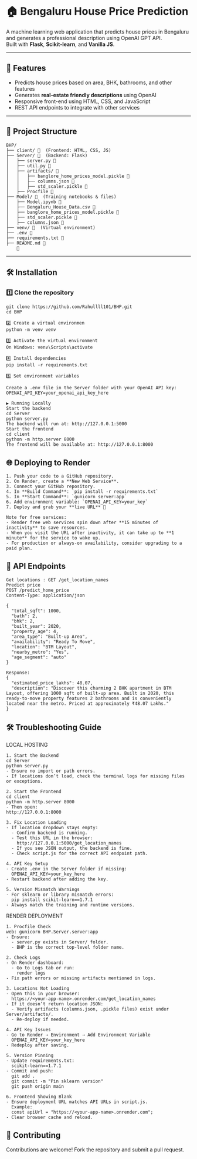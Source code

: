 # 🏠 Bengaluru House Price Prediction

A machine learning web application that predicts house prices in Bengaluru and generates a professional description using OpenAI GPT API.  
Built with **Flask**, **Scikit-learn**, and **Vanilla JS**.

---

## 🚀 Features
- Predicts house prices based on area, BHK, bathrooms, and other features  
- Generates **real-estate friendly descriptions** using OpenAI  
- Responsive front-end using HTML, CSS, and JavaScript  
- REST API endpoints to integrate with other services  

---

## 📂 Project Structure
```
BHP/
├── client/ 📁  (Frontend: HTML, CSS, JS)
├── Server/ 📁  (Backend: Flask)
│   ├── server.py 📄
│   ├── util.py 📄
│   ├── artifacts/ 📁
│   │   ├── banglore_home_prices_model.pickle 📄
│   │   ├── columns.json 📄
│   │   ├── std_scaler.pickle 📄
│   ├── Procfile 📄
├── Model/ 📁  (Training notebooks & files)
│   ├── Model.ipynb 📄
│   ├── Bengaluru_House_Data.csv 📄
│   ├── banglore_home_prices_model.pickle 📄
│   ├── std_scaler.pickle 📄
│   ├── columns.json 📄
├── venv/ 📁  (Virtual environment)
├── .env 📄
├── requirements.txt 📄
├── README.md 📄
    📄
```


---

## 🛠 Installation

### 1️⃣ Clone the repository
```
git clone https://github.com/Rahullll101/BHP.git
cd BHP

2️⃣ Create a virtual environmen
python -m venv venv

3️⃣ Activate the virtual environment
On Windows: venv\Scripts\activate

4️⃣ Install dependencies
pip install -r requirements.txt

5️⃣ Set environment variables

Create a .env file in the Server folder with your OpenAI API key:
OPENAI_API_KEY=your_openai_api_key_here

▶ Running Locally
Start the backend
cd Server
python server.py
The backend will run at: http://127.0.0.1:5000
Start the frontend
cd client
python -m http.server 8000
The frontend will be available at: http://127.0.0.1:8000
```
## 🌐 Deploying to Render
```
1. Push your code to a GitHub repository.  
2. On Render, create a **New Web Service**.  
3. Connect your GitHub repository.  
4. In **Build Command**: `pip install -r requirements.txt`  
5. In **Start Command**: `gunicorn server:app`  
6. Add environment variable: `OPENAI_API_KEY=your_key`  
7. Deploy and grab your **live URL** 🚀  

Note for free services:
- Render free web services spin down after **15 minutes of inactivity** to save resources.  
- When you visit the URL after inactivity, it can take up to **1 minute** for the service to wake up.  
- For production or always-on availability, consider upgrading to a paid plan.

```

## 🧪 API Endpoints
```
Get locations : GET /get_location_names
Predict price
POST /predict_home_price
Content-Type: application/json

{
  "total_sqft": 1000,
  "bath": 2,
  "bhk": 2,
  "built_year": 2020,
  "property_age": 4,
  "area_type": "Built-up Area",
  "availability": "Ready To Move",
  "location": "BTM Layout",
  "nearby_metro": "Yes",
  "age_segment": "auto"
}

Response:
{
  "estimated_price_lakhs": 48.07,
  "description": "Discover this charming 2 BHK apartment in BTM Layout, offering 1000 sqft of built-up area. Built in 2020, this ready-to-move property features 2 bathrooms and is conveniently located near the metro. Priced at approximately ₹48.07 Lakhs."
}
```
## 🛠 Troubleshooting Guide

LOCAL HOSTING
```
1. Start the Backend
cd Server
python server.py
- Ensure no import or path errors.
- If locations don’t load, check the terminal logs for missing files or exceptions.

2. Start the Frontend
cd client
python -m http.server 8000
- Then open:
http://127.0.0.1:8000

3. Fix Location Loading
- If location dropdown stays empty:
  - Confirm backend is running.
  - Test this URL in the browser:
    http://127.0.0.1:5000/get_location_names
  - If you see JSON output, the backend is fine.
  - Check script.js for the correct API endpoint path.

4. API Key Setup
- Create .env in the Server folder if missing:
  OPENAI_API_KEY=your_key_here
- Restart backend after adding the key.

5. Version Mismatch Warnings
- For sklearn or library mismatch errors:
  pip install scikit-learn==1.7.1
- Always match the training and runtime versions.
```


RENDER DEPLOYMENT
```
1. Procfile Check
web: gunicorn BHP.Server.server:app
- Ensure:
  - server.py exists in Server/ folder.
  - BHP is the correct top-level folder name.

2. Check Logs
- On Render dashboard:
  - Go to Logs tab or run:
    render logs
- Fix path errors or missing artifacts mentioned in logs.

3. Locations Not Loading
- Open this in your browser:
  https://<your-app-name>.onrender.com/get_location_names
- If it doesn’t return location JSON:
  - Verify artifacts (columns.json, .pickle files) exist under Server/artifacts/.
  - Re-deploy if needed.

4. API Key Issues
- Go to Render → Environment → Add Environment Variable
  OPENAI_API_KEY=your_key_here
- Redeploy after saving.

5. Version Pinning
- Update requirements.txt:
  scikit-learn==1.7.1
- Commit and push:
  git add .
  git commit -m "Pin sklearn version"
  git push origin main

6. Frontend Showing Blank
- Ensure deployment URL matches API URLs in script.js.
  Example:
  const apiUrl = "https://<your-app-name>.onrender.com";
- Clear browser cache and reload.
```

## 🤝 Contributing

Contributions are welcome! Fork the repository and submit a pull request.
